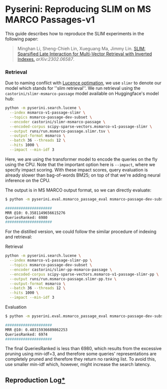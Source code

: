 # Pyserini: Reproducing SLIM on MS MARCO Passages-v1

This guide describes how to reproduce the SLIM experiments in the following paper:

> Minghan Li, Sheng-Chieh Lin, Xueguang Ma, Jimmy Lin. [SLIM: Sparsified Late Interaction for Multi-Vector Retrieval with
Inverted Indexes.](https://arxiv.org/abs/2302.06587) _arXiv:2302.06587_.

### Retrieval
Due to naming conflict with [Lucence optimation](), we use `slimr` to denote our model which stands for ''slim retrieval''.
We run retrieval using the `castorini/slimr-msmarco-passage` model available on Huggingface's model hub:

```bash
python -m pyserini.search.lucene \
  --index msmarco-v1-passage-slimr \
  --topics msmarco-passage-dev-subset \
  --encoder castorini/slimr-msmarco-passage \
  --encoded-corpus scipy-sparse-vectors.msmarco-v1-passage-slimr \
  --output runs/run.msmarco-passage.slimr.tsv \
  --output-format msmarco \
  --batch 36 --threads 12 \
  --hits 1000 \
  --impact --min-idf 3
```

Here, we are using the transformer model to encode the queries on the fly using the CPU.
Note that the important option here is `--impact`, where we specify impact scoring.
With these impact scores, query evaluation is already slower than bag-of-words BM25; on top of that we're adding neural inference on the CPU.

The output is in MS MARCO output format, so we can directly evaluate:

```bash
$ python -m pyserini.eval.msmarco_passage_eval msmarco-passage-dev-subset runs/run.msmarco-passage.slimr.tsv

#####################
MRR @10: 0.3581149656615276
QueriesRanked: 6980
#####################
```

For the distilled version, we could follow the similar procedure of indexing and retrieval:

Retrieval
```bash
python -m pyserini.search.lucene \
  --index msmarco-v1-passage-slimr-pp \
  --topics msmarco-passage-dev-subset \
  --encoder castorini/slimr-pp-msmarco-passage \
  --encoded-corpus scipy-sparse-vectors.msmarco-v1-passage-slimr-pp \
  --output runs/run.msmarco-passage.slimr-pp.tsv \
  --output-format msmarco \
  --batch 36 --threads 12 \
  --hits 1000 \
  --impact --min-idf 3
```

Evaluation
```bash
$ python -m pyserini.eval.msmarco_passage_eval msmarco-passage-dev-subset runs/run.msmarco-passage.slimr-pp.tsv

#####################
MRR @10: 0.40315936689862253
QueriesRanked: 6974
#####################
```
The final QueriesRanked is less than 6980, which results from the excessive pruning using min-idf=3, and therefore some queries' representations are completely pruned and therefore they return no ranking list. To avoid this, use smaller min-idf which, however, might increase the search latency.


## Reproduction Log[*](reproducibility.md)

